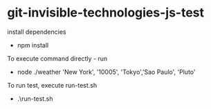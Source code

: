 # git-invisible-technologies-js-test

install dependencies
- npm install

To execute command directly - run
- node ./weather 'New York', '10005', 'Tokyo','Sao Paulo', 'Pluto'

To run test, execute run-test.sh
- .\run-test.sh
